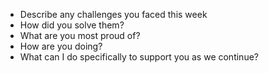 - Describe any challenges you faced this week
- How did you solve them?
- What are you most proud of?
- How are you doing?
- What can I do specifically to support you as we continue?